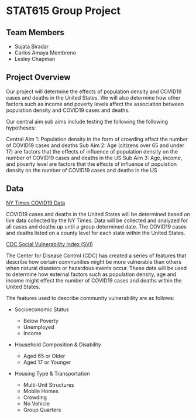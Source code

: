 # STAT615 Group Project

Team Members
-------------

+ Sujata Biradar
+ Carlos Amaya Membreno
+ Lesley Chapman


Project Overview
-----------------
Our project will determine the effects of population density and COVID19 cases and deaths in the United States. We will also determine how other factors such as income and poverty levels affect the association between population density and COVID19 cases and deaths.

Our central aim sub aims include testing the following the following hypotheses:

Central Aim 1: Population density in the form of crowding affect the number of COVID19 cases and deaths
Sub Aim 2: Age (citizens over 65 and under 17) are factors that the effects of influence of population density on the number of COVID19 cases and deaths in the US
Sub Aim 3: Age, income, and poverty level are factors that the effects of influence of population density on the number of COVID19 cases and deaths in the US


Data
----
[NY Times COVID19 Data](https://github.com/nytimes/covid-19-data)

COVID19 cases and deaths in the United States will be determined based on live data collected by the NY Times. Data will be collected and analyzed for all cases and deaths up until a group determined date. The COVID19 cases and deaths listed on a county level for each state within the United States.

[CDC Social Vulnerability Index (SVI)](https://www.atsdr.cdc.gov/placeandhealth/svi/index.html)

The Center for Disease Control (CDC) has created a series of features that describe how certain communities might be more vulnerable than others when natural disasters or hazardous events occur. These data will be used to determine how external factors such as population density, age and income might effect the number of COVID19 cases and deaths within the United States.

The features used to describe community vulnerability are as follows:

+ Socioeconomic Status
  + Below Poverty
  + Unemployed
  + Income

+ Household Composition & Disability
  + Aged 65 or Older
  + Aged 17 or Younger

+ Housing Type & Transportation
  + Multi-Unit Structures
  + Mobile Homes
  + Crowding
  + No Vehicle
  + Group Quarters



